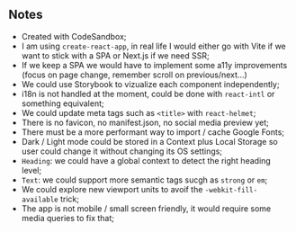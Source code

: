 ## Notes

- Created with CodeSandbox;
- I am using `create-react-app`, in real life I would either go with Vite if we want to stick with a SPA or Next.js if we need SSR;
- If we keep a SPA we would have to implement some a11y improvements (focus on page change, remember scroll on previous/next...)
- We could use Storybook to vizualize each component independently;
- i18n is not handled at the moment, could be done with `react-intl` or something equivalent;
- We could update meta tags such as `<title>` with `react-helmet`;
- There is no favicon, no manifest.json, no social media preview yet;
- There must be a more performant way to import / cache Google Fonts;
- Dark / Light mode could be stored in a Context plus Local Storage so user could change it without changing its OS settings;
- `Heading`: we could have a global context to detect the right heading level;
- `Text`: we could support more semantic tags sucgh as `strong` or `em`;
- We could explore new viewport units to avoif the `-webkit-fill-available` trick;
- The app is not mobile / small screen friendly, it would require some media queries to fix that;
